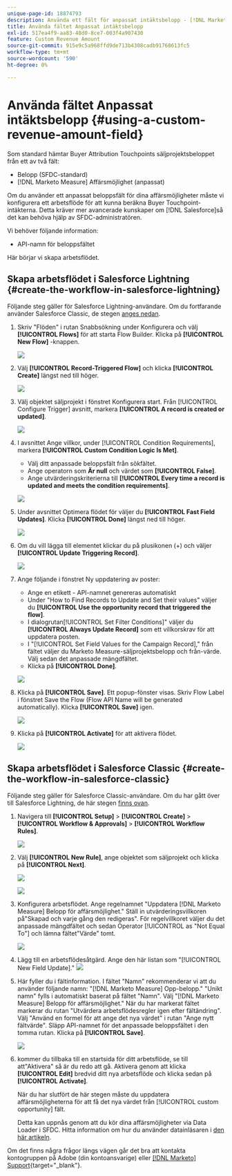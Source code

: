 ```yaml
---
unique-page-id: 18874793
description: Använda ett fält för anpassat intäktsbelopp - [!DNL Marketo Measure]
title: Använda fältet Anpassat intäktsbelopp
exl-id: 517ea4f9-aa83-48d0-8ce7-003f4a907430
feature: Custom Revenue Amount
source-git-commit: 915e9c5a968ffd9de713b4308cadb91768613fc5
workflow-type: tm+mt
source-wordcount: '590'
ht-degree: 0%

---
```


# Använda fältet Anpassat intäktsbelopp {#using-a-custom-revenue-amount-field}

Som standard hämtar Buyer Attribution Touchpoints säljprojektsbeloppet från ett av två fält:

* Belopp (SFDC-standard)
* [!DNL Marketo Measure] Affärsmöjlighet (anpassat)

Om du använder ett anpassat beloppsfält för dina affärsmöjligheter måste vi konfigurera ett arbetsflöde för att kunna beräkna Buyer Touchpoint-intäkterna. Detta kräver mer avancerade kunskaper om [!DNL Salesforce]så det kan behöva hjälp av SFDC-administratören.

Vi behöver följande information:

* API-namn för beloppsfältet

Här börjar vi skapa arbetsflödet.

## Skapa arbetsflödet i Salesforce Lightning {#create-the-workflow-in-salesforce-lightning}

Följande steg gäller för Salesforce Lightning-användare. Om du fortfarande använder Salesforce Classic, de stegen [anges nedan](#create-the-workflow-in-salesforce-classic).

1. Skriv &quot;Flöden&quot; i rutan Snabbsökning under Konfigurera och välj **[!UICONTROL Flows]** för att starta Flow Builder. Klicka på **[!UICONTROL New Flow]** -knappen.

   ![](assets/using-a-custom-revenue-amount-field-1.png)

1. Välj **[!UICONTROL Record-Triggered Flow]** och klicka **[!UICONTROL Create]** längst ned till höger.

   ![](assets/using-a-custom-revenue-amount-field-2.png)

1. Välj objektet säljprojekt i fönstret Konfigurera start. Från [!UICONTROL Configure Trigger] avsnitt, markera **[!UICONTROL A record is created or updated]**.

   ![](assets/using-a-custom-revenue-amount-field-3.png)

1. I avsnittet Ange villkor, under [!UICONTROL Condition Requirements], markera **[!UICONTROL Custom Condition Logic Is Met]**.
   * Välj ditt anpassade beloppsfält från sökfältet.
   * Ange operatorn som **Är null** och värdet som **[!UICONTROL False]**.
   * Ange utvärderingskriterierna till **[!UICONTROL Every time a record is updated and meets the condition requirements]**.

   ![](assets/using-a-custom-revenue-amount-field-4.png)

1. Under avsnittet Optimera flödet för väljer du **[!UICONTROL Fast Field Updates]**. Klicka **[!UICONTROL Done]** längst ned till höger.

   ![](assets/using-a-custom-revenue-amount-field-5.png)

1. Om du vill lägga till elementet klickar du på plusikonen (+) och väljer **[!UICONTROL Update Triggering Record]**.

   ![](assets/using-a-custom-revenue-amount-field-6.png)

1. Ange följande i fönstret Ny uppdatering av poster:

   * Ange en etikett - API-namnet genereras automatiskt
   * Under &quot;How to Find Records to Update and Set their values&quot; väljer du **[!UICONTROL Use the opportunity record that triggered the flow]**.
   * I dialogrutan[!UICONTROL Set Filter Conditions]&quot; väljer du **[!UICONTROL Always Update Record]** som ett villkorskrav för att uppdatera posten.
   * I &quot;[!UICONTROL Set Field Values for the Campaign Record],&quot; från fältet väljer du Marketo Measure-säljprojektsbelopp och från-värde. Välj sedan det anpassade mängdfältet.
   * Klicka på **[!UICONTROL Done]**.

   ![](assets/using-a-custom-revenue-amount-field-7.png)

1. Klicka på **[!UICONTROL Save]**. Ett popup-fönster visas. Skriv Flow Label i fönstret Save the Flow (Flow API Name will be generated automatically). Klicka **[!UICONTROL Save]** igen.

   ![](assets/using-a-custom-revenue-amount-field-8.png)

1. Klicka på **[!UICONTROL Activate]** för att aktivera flödet.

   ![](assets/using-a-custom-revenue-amount-field-9.png)

## Skapa arbetsflödet i Salesforce Classic {#create-the-workflow-in-salesforce-classic}

Följande steg gäller för Salesforce Classic-användare. Om du har gått över till Salesforce Lightning, de här stegen [finns ovan](#create-the-workflow-in-salesforce-lightning).

1. Navigera till **[!UICONTROL Setup]** > **[!UICONTROL Create]** > **[!UICONTROL Workflow & Approvals]** > **[!UICONTROL Workflow Rules]**.

   ![](assets/using-a-custom-revenue-amount-field-10.png)

1. Välj **[!UICONTROL New Rule]**, ange objektet som säljprojekt och klicka på **[!UICONTROL Next]**.

   ![](assets/using-a-custom-revenue-amount-field-11.png)

   ![](assets/using-a-custom-revenue-amount-field-12.png)

1. Konfigurera arbetsflödet. Ange regelnamnet &quot;Uppdatera [!DNL Marketo Measure] Belopp för affärsmöjlighet.&quot; Ställ in utvärderingsvillkoren på&quot;Skapad och varje gång den redigeras&quot;. För regelvillkoret väljer du det anpassade mängdfältet och sedan Operator [!UICONTROL as "Not Equal To"] och lämna fältet&quot;Värde&quot; tomt.

   ![](assets/using-a-custom-revenue-amount-field-13.png)

1. Lägg till en arbetsflödesåtgärd. Ange den här listan som &quot;[!UICONTROL New Field Update].&quot;
   ![](assets/using-a-custom-revenue-amount-field-14.png)

1. Här fyller du i fältinformation. I fältet &quot;Namn&quot; rekommenderar vi att du använder följande namn: &quot;[!DNL Marketo Measure] Opp-belopp.&quot; &quot;Unikt namn&quot; fylls i automatiskt baserat på fältet &quot;Namn&quot;. Välj &quot;[!DNL Marketo Measure] Belopp för affärsmöjlighet.&quot; När du har markerat fältet markerar du rutan &quot;Utvärdera arbetsflödesregler igen efter fältändring&quot;. Välj &quot;Använd en formel för att ange det nya värdet&quot; i rutan &quot;Ange nytt fältvärde&quot;. Släpp API-namnet för det anpassade beloppsfältet i den tomma rutan. Klicka på **[!UICONTROL Save]**.

   ![](assets/using-a-custom-revenue-amount-field-15.png)

1. kommer du tillbaka till en startsida för ditt arbetsflöde, se till att&quot;Aktivera&quot; så är du redo att gå. Aktivera genom att klicka **[!UICONTROL Edit]** bredvid ditt nya arbetsflöde och klicka sedan på **[!UICONTROL Activate]**.

   När du har slutfört de här stegen måste du uppdatera affärsmöjligheterna för att få det nya värdet från [!UICONTROL custom opportunity] fält.

   Detta kan uppnås genom att du kör dina affärsmöjligheter via Data Loader i SFDC. Hitta information om hur du använder datainläsaren i [den här artikeln](/help/advanced-marketo-measure-features/custom-revenue-amount/using-data-loader-to-update-marketo-measure-custom-amount-field.md).

Om det finns några frågor längs vägen går det bra att kontakta kontogruppen på Adobe (din kontoansvarige) eller [[!DNL Marketo] Support](https://nation.marketo.com/t5/support/ct-p/Support){target="_blank"}.
